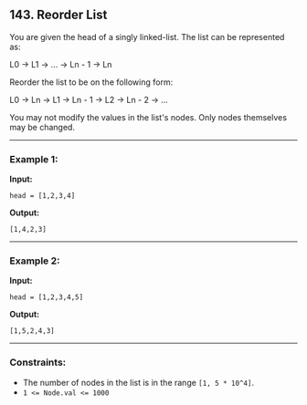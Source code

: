 ## 143. Reorder List

You are given the head of a singly linked-list. The list can be represented as:

L0 → L1 → … → Ln - 1 → Ln

Reorder the list to be on the following form:

L0 → Ln → L1 → Ln - 1 → L2 → Ln - 2 → …

You may not modify the values in the list's nodes. Only nodes themselves may be changed.

---

### Example 1:

**Input:**
```plaintext
head = [1,2,3,4]
```
**Output:**
```plaintext
[1,4,2,3]
```

---

### Example 2:

**Input:**
```plaintext
head = [1,2,3,4,5]
```
**Output:**
```plaintext
[1,5,2,4,3]
```

---

### Constraints:
- The number of nodes in the list is in the range `[1, 5 * 10^4]`.
- `1 <= Node.val <= 1000`
